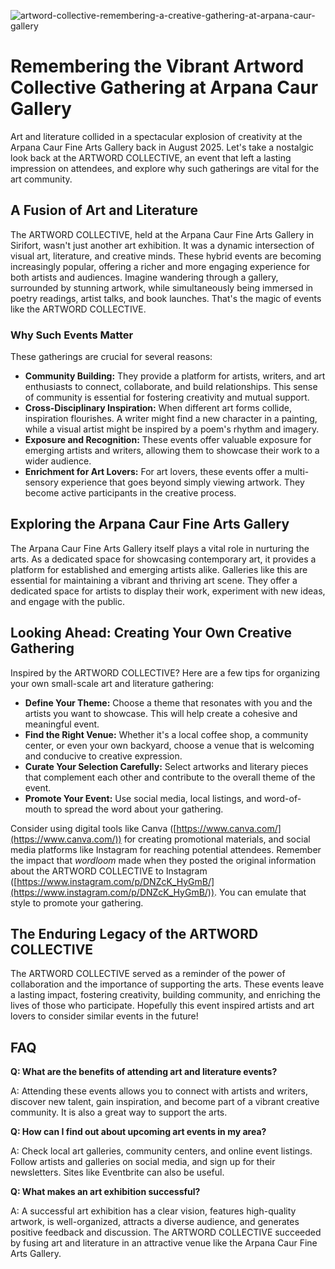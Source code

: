 ![artword-collective-remembering-a-creative-gathering-at-arpana-caur-gallery](https://images.pexels.com/photos/33451441/pexels-photo-33451441.jpeg?auto=compress&cs=tinysrgb&fit=crop&h=627&w=1200)

# Remembering the Vibrant Artword Collective Gathering at Arpana Caur Gallery

Art and literature collided in a spectacular explosion of creativity at the Arpana Caur Fine Arts Gallery back in August 2025. Let's take a nostalgic look back at the ARTWORD COLLECTIVE, an event that left a lasting impression on attendees, and explore why such gatherings are vital for the art community.

## A Fusion of Art and Literature

The ARTWORD COLLECTIVE, held at the Arpana Caur Fine Arts Gallery in Sirifort, wasn't just another art exhibition. It was a dynamic intersection of visual art, literature, and creative minds. These hybrid events are becoming increasingly popular, offering a richer and more engaging experience for both artists and audiences. Imagine wandering through a gallery, surrounded by stunning artwork, while simultaneously being immersed in poetry readings, artist talks, and book launches. That's the magic of events like the ARTWORD COLLECTIVE.

### Why Such Events Matter

These gatherings are crucial for several reasons:

*   **Community Building:** They provide a platform for artists, writers, and art enthusiasts to connect, collaborate, and build relationships. This sense of community is essential for fostering creativity and mutual support.
*   **Cross-Disciplinary Inspiration:** When different art forms collide, inspiration flourishes. A writer might find a new character in a painting, while a visual artist might be inspired by a poem's rhythm and imagery.
*   **Exposure and Recognition:** These events offer valuable exposure for emerging artists and writers, allowing them to showcase their work to a wider audience.
*   **Enrichment for Art Lovers:** For art lovers, these events offer a multi-sensory experience that goes beyond simply viewing artwork. They become active participants in the creative process.

## Exploring the Arpana Caur Fine Arts Gallery

The Arpana Caur Fine Arts Gallery itself plays a vital role in nurturing the arts. As a dedicated space for showcasing contemporary art, it provides a platform for established and emerging artists alike. Galleries like this are essential for maintaining a vibrant and thriving art scene. They offer a dedicated space for artists to display their work, experiment with new ideas, and engage with the public.

## Looking Ahead: Creating Your Own Creative Gathering

Inspired by the ARTWORD COLLECTIVE? Here are a few tips for organizing your own small-scale art and literature gathering:

*   **Define Your Theme:** Choose a theme that resonates with you and the artists you want to showcase. This will help create a cohesive and meaningful event.
*   **Find the Right Venue:** Whether it's a local coffee shop, a community center, or even your own backyard, choose a venue that is welcoming and conducive to creative expression.
*   **Curate Your Selection Carefully:** Select artworks and literary pieces that complement each other and contribute to the overall theme of the event.
*   **Promote Your Event:** Use social media, local listings, and word-of-mouth to spread the word about your gathering.

Consider using digital tools like Canva ([https://www.canva.com/](https://www.canva.com/)) for creating promotional materials, and social media platforms like Instagram for reaching potential attendees. Remember the impact that _wordloom_ made when they posted the original information about the ARTWORD COLLECTIVE to Instagram ([https://www.instagram.com/p/DNZcK_HyGmB/](https://www.instagram.com/p/DNZcK_HyGmB/)). You can emulate that style to promote your gathering.

## The Enduring Legacy of the ARTWORD COLLECTIVE

The ARTWORD COLLECTIVE served as a reminder of the power of collaboration and the importance of supporting the arts. These events leave a lasting impact, fostering creativity, building community, and enriching the lives of those who participate. Hopefully this event inspired artists and art lovers to consider similar events in the future!

## FAQ

**Q: What are the benefits of attending art and literature events?**

A: Attending these events allows you to connect with artists and writers, discover new talent, gain inspiration, and become part of a vibrant creative community. It is also a great way to support the arts.

**Q: How can I find out about upcoming art events in my area?**

A: Check local art galleries, community centers, and online event listings. Follow artists and galleries on social media, and sign up for their newsletters. Sites like Eventbrite can also be useful.

**Q: What makes an art exhibition successful?**

A: A successful art exhibition has a clear vision, features high-quality artwork, is well-organized, attracts a diverse audience, and generates positive feedback and discussion. The ARTWORD COLLECTIVE succeeded by fusing art and literature in an attractive venue like the Arpana Caur Fine Arts Gallery.